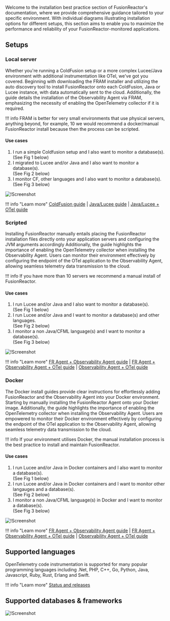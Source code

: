Welcome to the installation best practice section of FusionReactor's documentation, where we provide comprehensive guidance tailored to your specific environment. With individual diagrams illustrating installation options for different setups, this section aims to enable you to maximize the performance and reliability of your FusionReactor-monitored applications.

## Setups

### Local server

Whether you're running a ColdFusion setup or a more complex Lucee/Java environment with additional instrumentation like OTel, we've got you covered. Beginning with downloading the FRAM installer and utilizing the auto discovery tool to install FusionReactor onto each ColdFusion, Java or Lucee instance, with data automatically sent to the cloud. Additionally, the guide details the installation of the Observability Agent via FRAM, emphasizing the necessity of enabling the OpenTelemetry collector if it is required. 

!!! info
    FRAM is better for very small environments that use physical servers, anything beyond, for example, 10 we would recommend a  docker/manual FusionReactor install because then the process can be scripted.	

#### Use cases

1. I run a simple Coldfusion setup and I also want to monitor a database(s). 
<br> (See Fig 1 below)
2. I migrated to Lucee and/or Java and I also want to monitor a database(s). 
<br> (See Fig 2 below)
3. I monitor CF, other languages and I also want to monitor a database(s).
<br> (See Fig 3 below)


![!Screenshot](/frdocs-oss/frdocs/Best-Practices/Installation/Images/Local-server.png)


!!! info "Learn more" 
    [ColdFusion guide](/frdocs-oss/frdocs/Cloud/Best-Practices/CF-guide/) | [Java/Lucee guide](/frdocs-oss/frdocs/Cloud/Best-Practices/Lucee-Java-guide/) | [Java/Lucee + OTel guide](/frdocs-oss/frdocs/Cloud/Best-Practices/Java-Lucee-OTel/)<br>

### Scripted 

Installing FusionReactor manually entails placing the FusionReactor installation files directly onto your application servers and configuring the JVM arguments accordingly Additionally, the guide highlights the importance of enabling the OpenTelemetry collector when installing the Observability Agent. Users can monitor their environment effectively by configuring the endpoint of the OTel application to the Observability Agent, allowing seamless telemetry data transmission to the cloud.

!!! info
    If you have more than 10 servers we recommend a manual install of FusionReactor.

#### Use cases

1. I run Lucee and/or Java and I also want to monitor a database(s). 
<br> (See Fig 1 below)
2. I run Lucee and/or Java and I want to monitor a database(s) and other languages.
<br> (See Fig 2 below)
3. I monitor a non Java/CFML language(s) and I want to monitor a database(s). 
<br> (See Fig 3 below)


![!Screenshot](/frdocs-oss/frdocs/Best-Practices/Installation/Images/Scripted.png)


!!! info "Learn more" 
    [FR Agent + Observability Agent guide](/Cloud/Best-Practices/scripted1/) | [FR Agent + Observability Agent + OTel guide](/Cloud/Best-Practices/scripted2/) | [Observability Agent + OTel guide](/Cloud/Best-Practices/scripted3/)



### Docker

The Docker install guides provide clear instructions for effortlessly adding FusionReactor and the Observability Agent into your Docker environment. Starting by manually installing the FusionReactor Agent onto your Docker image. Additionally, the guide highlights the importance of enabling the OpenTelemetry collector when installing the Observability Agent. Users are empowered to monitor their Docker environment effectively by configuring the endpoint of the OTel application to the Observability Agent, allowing seamless telemetry data transmission to the cloud.

!!! info 
    If your environment utilises Docker, the manual installation process is the best practice to install and maintain FusionReactor.


#### Use cases

1. I run Lucee and/or Java in Docker containers and I also want to monitor a database(s). 
<br> (See Fig 1 below)
2. I run Lucee and/or Java in Docker containers and I want to monitor other langauges and a database(s). 
<br> (See Fig 2 below)
3. I monitor a non Java/CFML language(s) in Docker and I want to monitor a database(s). 
<br> (See Fig 3 below)


![!Screenshot](/frdocs-oss/frdocs/Best-Practices/Installation/Images/Docker.png)



!!! info "Learn more" 
    [FR Agent + Observability Agent guide](/frdocs-oss/frdocs/Cloud/Best-Practices/FR-ObsAgent/) | [FR Agent + Observability Agent + OTel guide](/frdocs-oss/frdocs/Cloud/Best-Practices/FR-ObsAgent-OTel/) | [Observability Agent + OTel guide](/frdocs-oss/frdocs/Cloud/Best-Practices/ObsAgent-OTel/)









## Supported languages

OpenTelemetry code instrumentation is supported for many popular programming languages including .Net, PHP, C++, Go, Python, Java, Javascript, Ruby, Rust, Erlang and Swift.

!!! info "Learn more"
    [Status and releases](https://opentelemetry.io/docs/languages/)

## Supported databases & frameworks

![!Screenshot](/frdocs-oss/frdocs/Best-Practices/Installation/Images/supported.png)








